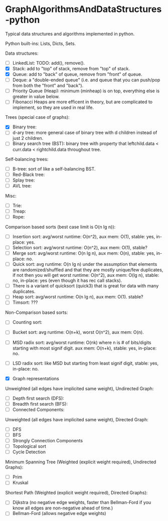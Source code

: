 # GraphAlgorithmsAndDataStructures-python
Typical data structures and algorithms implemented in python.

Python built-ins: Lists, Dicts, Sets.

Data structures:
- [ ] LinkedList: TODO: add(), remove().
- [x] Stack: add to "top" of stack, remove from "top" of stack.
- [x] Queue: add to "back" of queue, remove from "front" of queue.
- [ ] Deque: a "double-ended queue" (i.e. and queue that you can push/pop from both the "front" and "back").
- [ ] Priority Queue (Heap): minimum (minheap) is on top, everything else is greater in value below.
- [ ] Fibonacci Heaps are more efficent in theory, but are complicated to implement, so they are used in real life.

Trees (special case of graphs):
- [x] Binary tree:
- [ ] d-ary tree: more general case of binary tree with d children instead of just 2 children.
- [ ] Binary search tree (BST): binary tree with property that leftchild.data < curr.data < rightchild.data throughout tree.

Self-balancing trees:
- [ ] B-tree: sort of like a self-balancing BST.
- [ ] Red-Black tree:
- [ ] Splay tree:
- [ ] AVL tree:

Misc:
- [ ] Trie:
- [ ] Treap:
- [ ] Rope:

Comparison based sorts (best case limit is O(n lg n)):
- [ ] Insertion sort: avg/worst runtime: O(n^2), aux mem: O(1), stable: yes, in-place: yes.
- [ ] Selection sort: avg/worst runtime: O(n^2), aux mem: O(1), stable?
- [ ] Merge sort: avg/worst runtime: O(n lg n), aux mem: O(n), stable: yes, in-place: no.
- [ ] Quick sort: avg runtime: O(n lg n) under the assumption that elements are randomized/shuffled and that they are mostly unique/few duplicates, if not then you will get worst runtime: O(n^2), aux mem: O(lg n), stable: no, in-place: yes (even though it has rec call stacks).
- [ ] There is a variant of quicksort (quick3) that is great for data with many duplicates.
- [ ] Heap sort: avg/worst runtime: O(n lg n), aux mem: O(1). stable?
- [ ] Timsort: ???

Non-Comparison based sorts:
- [ ] Counting sort:
- [ ] Bucket sort: avg runtime: O(n+k), worst O(n^2), aux mem: O(n).
- [ ] MSD radix sort: avg/worst runtime: O(nk) where n is # of bits/digits starting with most signif digit. aux mem: O(n+k), stable: yes, in-place: no.
- [ ] LSD radix sort: like MSD but starting from least signif digit, stable: yes, in-place: no.

- [x] Graph representations

Unweighted (all edges have implicited same weight), Undirected Graph:
- [ ] Depth first search (DFS):
- [ ] Breadth first search (BFS):
- [ ] Connected Components:

Unweighted (all edges have implicited same weight), Directed Graph:
- [ ] DFS
- [ ] BFS
- [ ] Strongly Connection Components
- [ ] Topological sort
- [ ] Cycle Detection

Minimum Spanning Tree (Weighted (explicit weight required), Undirected Graphs):
- [ ] Prim
- [ ] Kruskal

Shortest Path (Weighted (explicit weight required), Directed Graphs):
- [ ] Dijkstra (no negative edge weights, faster than Bellman-Ford if you know all edges are non-negative ahead of time.)
- [ ] Bellman-Ford (allows negative edge weights)
